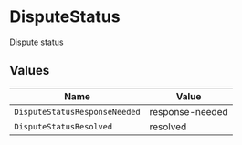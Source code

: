 # DisputeStatus

Dispute status


## Values

| Name                          | Value                         |
| ----------------------------- | ----------------------------- |
| `DisputeStatusResponseNeeded` | response-needed               |
| `DisputeStatusResolved`       | resolved                      |